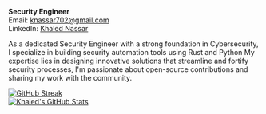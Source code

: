 **Security Engineer**  
Email: [knassar702@gmail.com](mailto:knassar702@gmail.com)  
LinkedIn: [Khaled Nassar](https://www.linkedin.com/in/knassar702)

As a dedicated Security Engineer with a strong foundation in Cybersecurity, I specialize in building security automation tools using Rust and Python
My expertise lies in designing innovative solutions that streamline and fortify security processes, I'm passionate about open-source contributions and sharing my work with the community.

[![GitHub Streak](https://github-readme-streak-stats.herokuapp.com/?user=knassar702&theme=tokyonight)](https://github.com/knassar702)  
[![Khaled's GitHub Stats](https://github-readme-stats.vercel.app/api?username=knassar702&show_icons=true&theme=tokyonight)](https://github.com/knassar702)  
